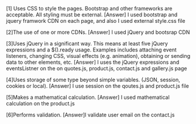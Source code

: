 [1] Uses CSS to style the pages. Bootstrap and other frameworks are acceptable. All styling must be external.
[Answer] I used bootstrap and jquery framwork CDN on each page, and also I used external style.css file

[2]The use of one or more CDNs.
[Answer] I used jQuery and bootsrap CDN

[3]Uses jQuery in a significant way. This means at least five jQuery expressions and a $().ready usage. Examples includes attaching event listeners, changing CSS, visual effects (e.g. animation), obtaining or sending data to other elements, etc.
[Answer] I uses the jQuery expressions and eventsListner on the on quotes.js, product.js, contact.js and gallery.js page

[4]Uses storage of some type beyond simple variables. (JSON, session, cookies or local).
[Answer] I use session on the qoutes.js and product.js file

[5]Makes a mathematical calculation.
[Answer] I used mathematical calculation on the product.js

[6]Performs validation.
[Answer]I validate user email on the contact.js
